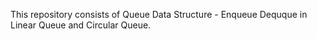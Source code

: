 This repository consists of Queue Data Structure - Enqueue Dequque in Linear Queue and Circular Queue.